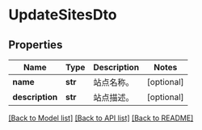 # UpdateSitesDto

## Properties
Name | Type | Description | Notes
------------ | ------------- | ------------- | -------------
**name** | **str** | 站点名称。 | [optional] 
**description** | **str** | 站点描述。 | [optional] 

[[Back to Model list]](../README.md#documentation-for-models) [[Back to API list]](../README.md#documentation-for-api-endpoints) [[Back to README]](../README.md)


